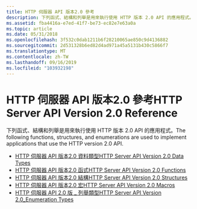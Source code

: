 ```yaml
---
title: HTTP 伺服器 API 版本2.0 參考
description: 下列函式、結構和列舉是用來執行使用 HTTP 版本 2.0 API 的應用程式。
ms.assetid: fba4416a-e7ed-41f7-be73-ec82e7e63a0a
ms.topic: article
ms.date: 05/31/2018
ms.openlocfilehash: 3f532c0dab1211b6f28210065ae850c9d4136882
ms.sourcegitcommit: 2d531328b6ed82d4ad971a45a5131b430c5866f7
ms.translationtype: MT
ms.contentlocale: zh-TW
ms.lasthandoff: 09/16/2019
ms.locfileid: "103932198"
---
```

# <a name="http-server-api-version-20-reference"></a><span data-ttu-id="342f1-103">HTTP 伺服器 API 版本2.0 參考</span><span class="sxs-lookup"><span data-stu-id="342f1-103">HTTP Server API Version 2.0 Reference</span></span>

<span data-ttu-id="342f1-104">下列函式、結構和列舉是用來執行使用 HTTP 版本 2.0 API 的應用程式。</span><span class="sxs-lookup"><span data-stu-id="342f1-104">The following functions, structures, and enumerations are used to implement applications that use the HTTP version 2.0 API.</span></span>

-   [<span data-ttu-id="342f1-105">HTTP 伺服器 API 版本2.0 資料類型</span><span class="sxs-lookup"><span data-stu-id="342f1-105">HTTP Server API Version 2.0 Data Types</span></span>](http-server-api-version-2-0-data-types.md)
-   [<span data-ttu-id="342f1-106">HTTP 伺服器 API 版本2.0 函式</span><span class="sxs-lookup"><span data-stu-id="342f1-106">HTTP Server API Version 2.0 Functions</span></span>](http-server-api-version-2-0-functions.md)
-   [<span data-ttu-id="342f1-107">HTTP 伺服器 API 版本2.0 結構</span><span class="sxs-lookup"><span data-stu-id="342f1-107">HTTP Server API Version 2.0 Structures</span></span>](http-server-api-version-2-0-structures.md)
-   [<span data-ttu-id="342f1-108">HTTP 伺服器 API 版本2.0 宏</span><span class="sxs-lookup"><span data-stu-id="342f1-108">HTTP Server API Version 2.0 Macros</span></span>](http-server-api-version-2-0-macros.md)
-   [<span data-ttu-id="342f1-109">HTTP 伺服器 API 2.0 版 \_ 列舉類型</span><span class="sxs-lookup"><span data-stu-id="342f1-109">HTTP Server API Version 2.0\_Enumeration Types</span></span>](http-server-api-version-2-0-enumeration-types.md)

 

 




